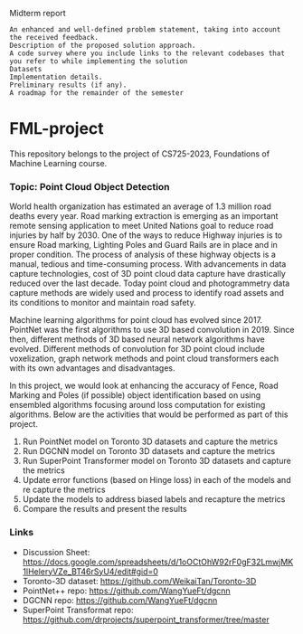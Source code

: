 Midterm report

    An enhanced and well-defined problem statement, taking into account the received feedback.
    Description of the proposed solution approach.
    A code survey where you include links to the relevant codebases that you refer to while implementing the solution
    Datasets
    Implementation details.
    Preliminary results (if any).
    A roadmap for the remainder of the semester

# FML-project

This repository belongs to the project of CS725-2023, Foundations of Machine Learning course. 

### Topic: Point Cloud Object Detection

World health organization has estimated an average of 1.3 million road deaths every year. Road marking extraction is emerging as an important remote sensing application to meet United Nations goal to reduce road injuries by half by 2030. One of the ways to reduce Highway injuries is to ensure Road marking, Lighting Poles and Guard Rails are in place and in proper condition. The process of analysis of these highway objects is a manual, tedious and time-consuming process. With advancements in data capture technologies, cost of 3D point cloud data capture have drastically reduced over the last decade. Today point cloud and photogrammetry data capture methods are widely used and process to identify road assets and its conditions to monitor and maintain road safety. 

Machine learning algorithms for point cloud has evolved since 2017. PointNet was the first algorithms to use 3D based convolution in 2019. Since then, different methods of 3D based neural network algorithms have evolved. Different methods of convolution for 3D point cloud include voxelization, graph network methods and point cloud transformers each with its own advantages and disadvantages. 

In this project, we would look at enhancing the accuracy of Fence, Road Marking and Poles (if possible) object identification based on using ensembled algorithms focusing around loss computation for existing algorithms. Below are the activities that would be performed as part of this project.

1. Run PointNet model on Toronto 3D datasets and capture the metrics
2. Run DGCNN model on Toronto 3D datasets and capture the metrics
3. Run SuperPoint Transformer model on Toronto 3D datasets and capture the metrics
4. Update error functions (based on Hinge loss) in each of the models and re capture the metrics
5. Update the models to address biased labels and recapture the metrics
6. Compare the results and present the results


### Links
- Discussion Sheet: https://docs.google.com/spreadsheets/d/1oOCtOhW92rF0gF32LmwjMK1lHeleryVZe_BT46rSyU4/edit#gid=0
- Toronto-3D dataset: https://github.com/WeikaiTan/Toronto-3D
- PointNet++ repo: https://github.com/WangYueFt/dgcnn
- DGCNN repo: https://github.com/WangYueFt/dgcnn
- SuperPoint Transformat repo: https://github.com/drprojects/superpoint_transformer/tree/master

